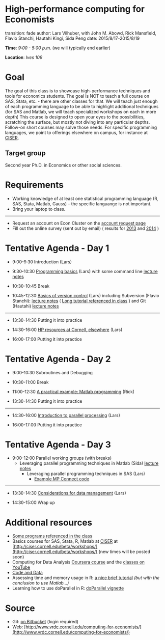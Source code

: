 High-performance computing for Economists
========================================================
transition: fade
author: Lars Vilhuber, with John M. Abowd, Rick Mansfield, Flavio Stanchi, Hautahi Kingi, Sida Peng
date: 2015/8/17-2015/8/19

**Time**: *9:00 - 5:00 p.m.* (we will typically end earlier)

**Location**: *Ives 109*

Goal
========================================================
The goal of this class is to showcase high-performance techniques and tools for economics students. The goal is NOT to teach a full
course on SAS, Stata, etc. - there are other classes for that. We will teach just enough of each programming language to
be able to highlight additional techniques (for SAS and Matlab, we will teach specialized workshops on each in more depth)
 This course is designed to open your eyes to the possibilities, scratching
the surface, but mostly not diving into any particular depths. Follow-on short courses may solve those needs. For
specific programming languages, we point to offerings elsewhere on campus, for instance at [CISER](http://www.ciser.cornell.edu).

Target group
------------
Second year Ph.D. in Economics or other social sciences.

Requirements
========================================================
* Working knowledge of at least one statistical programming language (R, SAS, Stata, Matlab, Gauss) - the specific languange is not important.
* Bring your laptop to class.

***
* Request an account on Econ Cluster on the [account request page](https://www.cac.cornell.edu/services/external/RequestCACid.aspx?ProjectID=lv39_0004)
* Fill out the online survey (sent out by email) ( results for [2013](SurveyResults2013.pdf) and [2014](Computing_in_Economics_2014_results.pdf) )


Tentative Agenda - Day 1
========================================================
* 9:00-9:30 Introduction (Lars)

* 9:30-10:30 [Programming basics](../documents/day1-1.pdf) (Lars) with some command line [lecture notes](../Git_CL_Slides/Slides_CommandLine.pdf)

* 10:30-10:45 Break

* 10:45-12:30 [Basics of version control](../documents/day1-2.pdf) (Lars) including Subversion (Flavio Stanchi):  [lecture notes](../SVN_Presentation/Subversion_slides.pdf) ( [Long tutorial referenced in class](COMPUTER_Subversion_LongTutorial.pdf) ) and  Git (Hautahi) [lecture notes](../Git_CL_Slides/Git_Notes.pdf)

***

* 13:30-14:30 Putting it into practice

* 14:30-16:00 [HP resources at Cornell, elsewhere](../documents/day3-1.pdf) (Lars)

* 16:00-17:00 Putting it into practice

Tentative Agenda - Day 2
========================================================
* 9:00-10:30 Subroutines and Debugging

* 10:30-11:00 Break

* 11:00-12:30 [A practical example: Matlab programming](../documents/Matlab%20Big%20Data%20Techniques.pdf) (Rick)

* 13:30-14:30 Putting it into practice

***

* 14:30-16:00 [Introduction to parallel processing](../documents/HPC_Class_Parallel.pdf) (Lars)

* 16:00-17:00 Putting it into practice

Tentative Agenda - Day 3
========================================================
* 9:00-12:00 Parallel working groups (with breaks)
  * Leveraging parallel programming techniques in Matlab (Sida) [lecture notes](../Matlab/peng-matlabparallel.pdf)
	* Leveraging parallel programming techniques in SAS (Lars)
		* [Example MP Connect code](http://repository.vrdc.cornell.edu/websvn/listing.php?repname=public.code-fragments&path=%2Ftrunk%2Fsas%2Fmpconnect%2F&#a35a136da6e860bff713e16f3fe2c4bfa)

***

* 13:30-14:30 [Considerations for data management](../web/coming-soon.html) (Lars)

* 14:30-15:00 Wrap up

Additional resources
===============================
 * [Some programs referenced in the class](programs.html)
 * Basics courses for SAS, Stata, R, Matlab at [CISER](http://www.ciser.cornell.edu) at [http://ciser.cornell.edu/beta/workshops/](http://ciser.cornell.edu/beta/workshops/) (new times will be posted soon)
 * Computing for Data Analysis [Coursera course](https://www.coursera.org/course/compdata) and the [classes on YouTube](https://www.youtube.com/results?search_query=roger+peng+computing+for+data+analysis)
 * [Code and Data](http://faculty.chicagobooth.edu/jesse.shapiro/research/CodeAndData.pdf)
 * Assessing time and memory usage in R: [a nice brief tutorial](http://www.johnmyleswhite.com/notebook/2011/10/31/using-sparse-matrices-in-r/) *(but with the conclusion to use Matlab...)*
 * Learning how to use doParallel in R: [doParallel vignette](http://cran.r-project.org/web/packages/doParallel/vignettes/gettingstartedParallel.pdf)

Source
==========
* Git: [on Bitbucket](https://vilhuberl@bitbucket.org/computing4economists/computing-for-economists) (login required)
* Web: [http://www.vrdc.cornell.edu/computing-for-economists/](http://www.vrdc.cornell.edu/computing-for-economists/)
